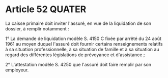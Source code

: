 # Article 52 QUATER

La caisse primaire doit inviter l'assuré, en vue de la liquidation de son dossier, à remplir notamment :

1° La demande de liquidation modèle S. 4150 C fixée par arrêté du 24 août 1961 au moyen duquel l'assuré doit fournir certains renseignements relatifs à sa situation professionnelle, à sa situation de famille et à sa situation au regard des différentes législations de prévoyance et d'assistance ;

2° L'attestation modèle S. 4250 que l'assuré doit faire remplir par son employeur.
